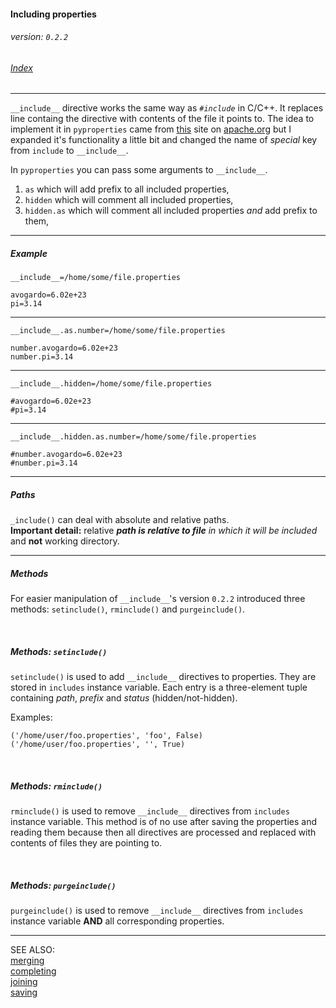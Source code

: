 #### Including properties
###### _version: ```0.2.2```_

###### [Index](index.mdown)
----


```__include__``` directive works the same way as _```#include```_ in C/C++. It replaces line containg the directive with contents of the file it points to. 
The idea to implement it in ```pyproperties``` came from [this](http://commons.apache.org/configuration/howto_properties.html) site on [apache.org](http://apache.org) but 
I expanded it's functionality a little bit and changed the name of _special_ key from ```include``` to ```__include__```.


In ```pyproperties``` you can pass some arguments to ```__include__```.  


1.  ```as``` which will add prefix to all included properties,
2.  ```hidden``` which will comment all included properties,
3.  ```hidden.as``` which will comment all included properties _and_ add prefix to them,


----


##### Example

    __include__=/home/some/file.properties
    
    avogardo=6.02e+23
    pi=3.14


----


    __include__.as.number=/home/some/file.properties
    
    number.avogardo=6.02e+23
    number.pi=3.14


----


    __include__.hidden=/home/some/file.properties
    
    #avogardo=6.02e+23
    #pi=3.14


----


    __include__.hidden.as.number=/home/some/file.properties
    
    #number.avogardo=6.02e+23
    #number.pi=3.14


----


##### Paths

```_include()``` can deal with absolute and relative paths.  
__Important detail:__ relative ___path is relative to file___ _in which it will be included_ and __not__ working directory.


----

##### Methods

For easier manipulation of ```__include__```'s version ```0.2.2``` introduced three methods: 
```setinclude()```, ```rminclude()``` and ```purgeinclude()```.  


&nbsp;

##### _Methods: ```setinclude()```_

```setinclude()``` is used to add ```__include__``` directives to properties. They are stored in ```includes``` instance variable. 
Each entry is a three-element tuple containing _path_, _prefix_ and _status_ (hidden/not-hidden).  

Examples:

    ('/home/user/foo.properties', 'foo', False)
    ('/home/user/foo.properties', '', True)


&nbsp;

##### _Methods: ```rminclude()```_

```rminclude()``` is used to remove ```__include__``` directives from ```includes``` instance variable. 
This method is of no use after saving the properties and reading them because then all directives are processed and 
replaced with contents of files they are pointing to.



&nbsp;

##### _Methods: ```purgeinclude()```_

```purgeinclude()``` is used to remove ```__include__``` directives from ```includes``` instance variable **AND** 
all corresponding properties. 

----

SEE ALSO:  
[merging](merging.mdown)  
[completing](completing.mdown)  
[joining](joining.mdown)  
[saving](saving.mdown)